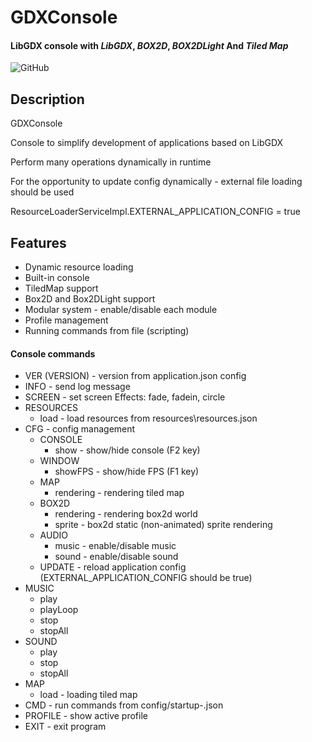 # GDXConsole
#### LibGDX console with _LibGDX_, _BOX2D_, _BOX2DLight_ And _Tiled Map_
![GitHub](https://github.com/pturko/GDXConsole)

## Description
<p>GDXConsole</p>
<p>Console to simplify development of applications based on LibGDX</p>
<p>Perform many operations dynamically in runtime</p>

<p>For the opportunity to update config dynamically - external file loading should be used</p>
<p>ResourceLoaderServiceImpl.EXTERNAL_APPLICATION_CONFIG = true</p>


## Features
- Dynamic resource loading
- Built-in console
- TiledMap support
- Box2D and Box2DLight support
- Modular system - enable/disable each module
- Profile management
- Running commands from file (scripting)

#### Console commands
- VER (VERSION) - version from application.json config
- INFO - send log message
- SCREEN <name> <effect> - set screen
  Effects: fade, fadein, circle
- RESOURCES
  - load - load resources from resources\resources.json
- CFG - config management
  - CONSOLE
    - show - show/hide console (F2 key)
  - WINDOW
    - showFPS - show/hide FPS (F1 key)
  - MAP
    - rendering - rendering tiled map
  - BOX2D
    - rendering - rendering box2d world
    - sprite - box2d static (non-animated) sprite rendering
  - AUDIO
    - music - enable/disable music
    - sound  - enable/disable sound
  - UPDATE - reload application config (EXTERNAL_APPLICATION_CONFIG should be true)
- MUSIC
  - play <name>
  - playLoop <name>
  - stop <name>
  - stopAll
- SOUND
  - play <name>
  - stop <name>
  - stopAll <name>
- MAP
  - load <mapName> - loading tiled map
- CMD <profileName> - run commands from config/startup-<profileName>.json
- PROFILE - show active profile
- EXIT - exit program
